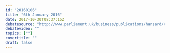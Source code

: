 ```yaml
---
id: "20160106"
title: "6th January 2016"
date: 2017-10-30T08:37:15Z
debatesource: "http://www.parliament.uk/business/publications/hansard/commons/todays-commons-debates/read/unknown/7/"
debatevideo: ""
topics: [""]
covertitle: ""
draft: false
---
```


